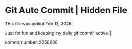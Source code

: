 # Git Auto Commit | Hidden File

This file was added Feb 12, 2025

Just for fun and keeping my daily git commit active 🤪

commit number: 2058608
